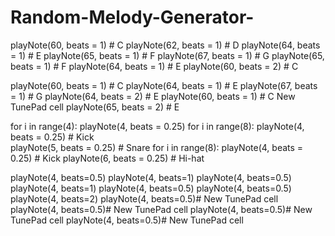 # Random-Melody-Generator-
playNote(60, beats = 1) # C
playNote(62, beats = 1) # D
playNote(64, beats = 1) # E
playNote(65, beats = 1) # F
playNote(67, beats = 1) # G
playNote(65, beats = 1) # F
playNote(64, beats = 1) # E
playNote(60, beats = 2) # C

playNote(60, beats = 1) # C
playNote(64, beats = 1) # E
playNote(67, beats = 1) # G
playNote(64, beats = 2) # E
playNote(60, beats = 1) # C New TunePad cell
playNote(65, beats = 2) # E

for i in range(4):
    playNote(4, beats = 0.25)
for i in range(8):
    playNote(4, beats = 0.25) # Kick   
    playNote(5, beats = 0.25) # Snare
for i in range(8):
    playNote(4, beats = 0.25) # Kick
playNote(6, beats = 0.25) # Hi-hat

playNote(4, beats=0.5)
playNote(4, beats=1)
playNote(4, beats=0.5)
playNote(4, beats=1)
playNote(4, beats=0.5)
playNote(4, beats=0.5)
playNote(4, beats=2)
playNote(4, beats=0.5)# New TunePad cell
playNote(4, beats=0.5)# New TunePad cell
playNote(4, beats=0.5)# New TunePad cell
playNote(4, beats=0.5)# New TunePad cell
